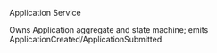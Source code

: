 Application Service

Owns Application aggregate and state machine; emits ApplicationCreated/ApplicationSubmitted.

